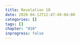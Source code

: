 ```yaml
---
title: Revelation 10
date: 2020-04-12T12:47:49-04:00
categories: []
tags: []
chapter: "010"
inprogress: false
---
```


